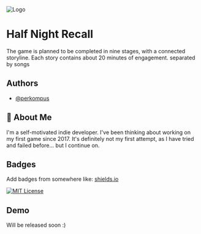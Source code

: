 
![Logo]([https://i.ibb.co/mh9585X/Group-280.png](https://i.ibb.co/x37kvkg/Group-280.png))


# Half Night Recall

The game is planned to be completed in nine stages, with a connected storyline. Each story contains about 20 minutes of engagement. separated by songs


## Authors

- [@perkompus](https://github.com/perkompus)


## 🚀 About Me
I'm a self-motivated indie developer. I've been thinking about working on my first game since 2017. It's definitely not my first attempt, as I have tried and failed before... but I continue on.


## Badges

Add badges from somewhere like: [shields.io](https://shields.io/)

[![MIT License](https://img.shields.io/badge/License-MIT-green.svg)](https://choosealicense.com/licenses/mit/)


## Demo

Will be released soon :)

